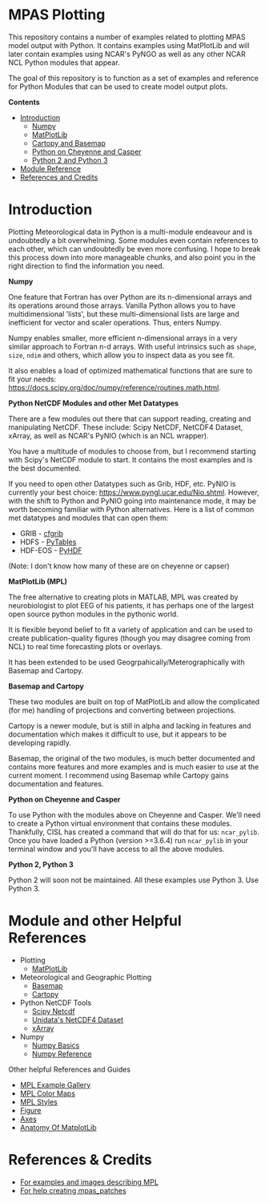 MPAS Plotting
=============
This repository contains a number of examples related to plotting MPAS model
output with Python. It contains examples using MatPlotLib and will later
contain examples using NCAR's PyNGO as well as any other NCAR NCL Python
modules that appear.

The goal of this repository is to function as a set of examples and reference
for Python Modules that can be used to create model output plots.

**Contents**
* [Introduction](#Introduction)
    * [Numpy](#Numpy)
    * [MatPlotLib](#MatPlotLib)
    * [Cartopy and Basemap](#Basemap)
    * [Python on Cheyenne and Casper](#venv)
    * [Python 2 and Python 3](#version)
* [Module Reference](#Module-References)
* [References and Credits](#Refs-and-Credits)


# Introduction <a name="Introduction"/>

Plotting Meteorological data in Python is a multi-module endeavour and is
undoubtedly a bit overwhelming. Some modules even contain references to each
other, which can undoubtedly be even more confusing. I hope to break this
process down into more manageable chunks, and also point you in the right
direction to find the information you need.


**Numpy**<a name="Numpy"/>

One feature that Fortran has over Python are its n-dimensional arrays and its
operations around those arrays. Vanilla Python allows you to have
multidimensional 'lists', but these multi-dimensional lists are large and
inefficient for vector and scaler operations. Thus, enters Numpy.

Numpy enables smaller, more efficient n-dimensional arrays in a very similar
approach to Fortran n-d arrays. With useful intrinsics such as `shape`,
`size`, `ndim` and others, which allow you to inspect data as you see fit.

It also enables a load of optimized mathematical functions that are sure to fit
your needs: <https://docs.scipy.org/doc/numpy/reference/routines.math.html>.

**Python NetCDF Modules and other Met Datatypes**

There are a few modules out there that can support reading, creating and
manipulating NetCDF. These include: Scipy NetCDF, NetCDF4 Dataset, xArray, as
well as NCAR's PyNIO (which is an NCL wrapper).

You have a multitude of modules to choose from, but I recommend starting with
Scipy's NetCDF module to start. It contains the most examples and is the best
documented.

If you need to open other Datatypes such as Grib, HDF, etc. PyNIO is currently
your best choice: <https://www.pyngl.ucar.edu/Nio.shtml>. However, with the
shift to Python and PyNIO going into maintenance mode, it may be worth becoming
familiar with Python alternatives. Here is a list of common met datatypes and
modules that can open them:

* GRIB - [cfgrib](https://github.com/ecmwf/cfgrib)
* HDFS - [PyTables](http://www.pytables.org/index.html)
* HDF-EOS - [PyHDF](https://www.hdfeos.org/software/pyhdf.php)

(Note: I don't know how many of these are on cheyenne or capser)

**MatPlotLib (MPL)**<a name="MatPlotLib"/>

The free alternative to creating plots in MATLAB, MPL was created by
neurobiologist to plot EEG of his patients, it has perhaps one of the largest
open source python modules in the pythonic world.

It is flexible beyond belief to fit a variety of application and can be used to
create publication-quality figures (though you may disagree coming from NCL) to
real time forecasting plots or overlays.

It has been extended to be used Geogrpahically/Meterographically with Basemap
and Cartopy.


**Basemap and Cartopy**<a name="Basemap"/>

These two modules are built on top of MatPlotLib and allow the complicated (for
me) handling of projections and converting between projections. 

Cartopy is a newer module, but is still in alpha and lacking in features and
documentation which makes it difficult to use, but it appears to be developing
rapidly.

Basemap, the original of the two modules, is much better documented and contains
more features and more examples and is much easier to use at the current
moment. I recommend using Basemap while Cartopy gains documentation and
features.


**Python on Cheyenne and Casper**<a name="venv"/>

To use Python with the modules above on Cheyenne and Casper. We'll need to
create a Python virtual environment that contains these modules. Thankfully,
CISL has created a command that will do that for us: `ncar_pylib`. Once you
have loaded a Python (version >=3.6.4) run `ncar_pylib` in your terminal window
and you'll have access to all the above modules.

**Python 2, Python 3**<a name="version"/>

Python 2 will soon not be maintained. All these examples use Python 3. Use
Python 3.


# Module and other Helpful References<a name="Module-References"/>

* Plotting
    * [MatPlotLib](https://matplotlib.org/)
* Meteorological and Geographic Plotting
    * [Basemap](https://matplotlib.org/basemap/)
    * [Cartopy](https://scitools.org.uk/cartopy/docs/latest/)
* Python NetCDF Tools
    * [Scipy Netcdf](https://docs.scipy.org/doc/scipy-0.16.1/reference/generated/scipy.io.netcdf.netcdf_file.html)
    * [Unidata's NetCDF4 Dataset](https://unidata.github.io/netcdf4-python/netCDF4/index.html)
    * [xArray](http://xarray.pydata.org/en/stable/generated/xarray.Dataset.to_netcdf.html)
* Numpy
    * [Numpy Basics](https://docs.scipy.org/doc/numpy/user/index.html)
    * [Numpy Reference](https://docs.scipy.org/doc/numpy/reference/)

Other helpful References and Guides
* [MPL Example Gallery](https://matplotlib.org/gallery/index.html)
* [MPL Color Maps](https://matplotlib.org/users/colormaps.html)
* [MPL Styles](https://matplotlib.org/gallery/style_sheets/style_sheets_reference.html)
* [Figure](https://matplotlib.org/api/_as_gen/matplotlib.figure.Figure.html)
* [Axes](https://matplotlib.org/api/axes_api.html)
* [Anatomy Of MatplotLib](https://github.com/matplotlib/AnatomyOfMatplotlib)


# References & Credits<a name="Refs-and-Credits"/>
* [For examples and images describing MPL][1]
* [For help creating mpas_patches][2]

[1]: https://github.com/matplotlib/AnatomyOfMatplotlib
[2]: https://github.com/lmadaus/mpas_python
